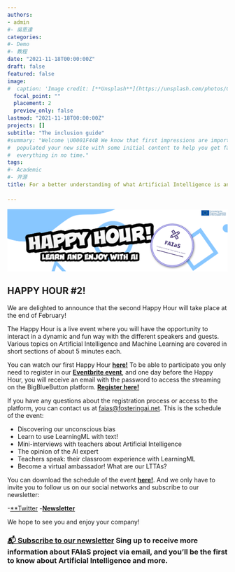 ```yaml
---
authors:
- admin
#- 吳恩達
categories:
#- Demo
#- 教程
date: "2021-11-18T00:00:00Z"
draft: false
featured: false
image:
#  caption: 'Image credit: [**Unsplash**](https://unsplash.com/photos/CpkOjOcXdUY)'
  focal_point: ""
  placement: 2
  preview_only: false
lastmod: "2021-11-18T00:00:00Z"
projects: []
subtitle: "The inclusion guide"
#summary: "Welcome \U0001F44B We know that first impressions are important, so we've
#  populated your new site with some initial content to help you get familiar with
#  everything in no time."
tags:
#- Academic
#- 开源
title: For a better understanding of what Artificial Intelligence is and how it can be used (or misused) in education and training

---
```


![](banner_happy_hour.png)

## HAPPY HOUR #2!

We are delighted to announce that the second Happy Hour will take place at the end of February!

The Happy Hour is a live event where you will have the opportunity to interact in a dynamic and fun way with the different speakers and guests. Various topics on Artificial Intelligence and Machine Learning are covered in short sections of about 5 minutes each. 

You can watch our first Happy Hour [**here!**](https://www.youtube.com/watch?v=dNqTIVoByWM)
To be able to participate you only need to register in our [**Eventbrite event**](https://www.eventbrite.es/e/254791386897), and one day before the Happy Hour, you will receive an email with the password to access the streaming on the BigBlueButton platform. [**Register here!**](https://www.eventbrite.es/e/254791386897)

If you have any questions about the registration process or access to the platform, you can contact us at faias@fosteringai.net. This is the schedule of the event:

- Discovering our unconscious bias
- Learn to use LearningML with text!
- Mini-interviews with teachers about Artificial Intelligence
- The opinion of the AI expert
- Teachers speak: their classroom experience with LearningML
- Become a virtual ambassador! What are our LTTAs? 

You can download the schedule of the event [**here!**](https://fosteringai.github.io/post/happy_hour_2_announce/schedule_happy_hour_2.pdf). And we only have to invite you to follow us on our social networks and subscribe to our newsletter:

-[**Twitter](https://twitter.com/fosteringai)
-[**Newsletter**](http://eepurl.com/hLgTQz)

We hope to see you and enjoy your company!



### [📬 Subscribe to our newsletter](http://eepurl.com/hLgTQz) Sing up to receive more information about FAIaS project via email, and you’ll be the first to know about Artificial Intelligence and more.



